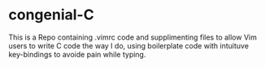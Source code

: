 # congenial-C
This is a Repo containing .vimrc code and supplimenting files to allow Vim users to write C code the way I do, using boilerplate code with intuituve key-bindings to avoide pain while typing.
